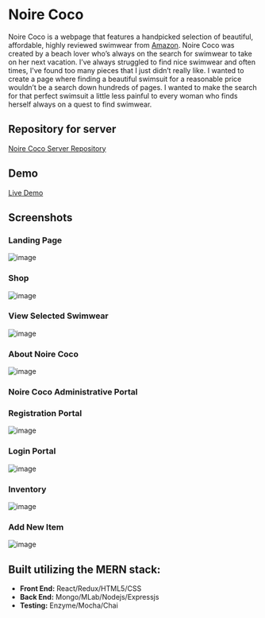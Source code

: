 # Noire Coco

Noire Coco is a webpage that features a handpicked selection of beautiful, affordable, highly reviewed swimwear from <a href="https://www.amazon.com"/>Amazon</a>. Noire Coco was created by a beach lover who’s always on the search for swimwear to take on her next vacation. I’ve always struggled to find nice swimwear and often times, I've found too many pieces that I just didn’t really like. I wanted to create a page where finding a beautiful swimsuit for a reasonable price wouldn’t be a search down hundreds of pages. I wanted to make the search for that perfect swimsuit a little less painful to every woman who finds herself always on a quest to find swimwear. 

## Repository for server

<a href="https://github.com/gigiskarlett/NoireCoco-server">Noire Coco Server Repository</a>


## Demo

<a href="http://www.noirecoco.com"/>Live Demo</a>

## Screenshots

### Landing Page

![image](https://i.imgur.com/LC4s6Cj.jpg)

### Shop

![image](https://user-images.githubusercontent.com/38567356/54554387-8996bc00-4971-11e9-8e21-83e6ce3d53ff.png)

### View Selected Swimwear

![image](https://i.imgur.com/02wcKMM.png)

### About Noire Coco

![image](https://i.imgur.com/6ZqG0at.png)

### Noire Coco Administrative Portal

### Registration Portal

![image](https://i.imgur.com/ZnJaBQI.png)


### Login Portal

![image](https://i.imgur.com/x9h4m7U.png)

### Inventory
![image](https://i.imgur.com/s0sPlus.png) 

### Add New Item
![image](https://i.imgur.com/nrFuCH5.png)

## Built utilizing the MERN stack:

- **Front End:** React/Redux/HTML5/CSS
- **Back End:** Mongo/MLab/Nodejs/Expressjs
- **Testing:** Enzyme/Mocha/Chai
